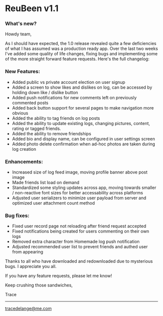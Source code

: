 # ReuBeen v1.1

### What's new?

Howdy team,

As I should have expected, the 1.0 release revealed quite a few deficiencies of what I has assumed was a production ready app. Over the last two weeks I've added some quality of life changes, fixing bugs and implementing some of the more straight forward feature requests. Here's the full changelog: 


### New Features:
- Added public vs private account election on user signup
- Added a screen to show likes and dislikes on log, can be accessed by holding down like / dislike button
- Added push notifications for new comments left on previously commented posts
- Added back button support for several pages to make navigation more obvious
- Added the ability to tag friends on log posts
- Added the ability to update existing logs, changing pictures, content, rating or tagged friends. 
- Added the ability to remove friendships
- Added bio and display name, can be configured in user settings screen
- Added photo delete confirmation when ad-hoc photos are taken during log creation

### Enhancements:
- Increased size of log feed image, moving profile banner above post image
- Made friends list load on demand
- Standardized some styling updates across app, moving towards smaller / non-reactive font sizes for better accessability across platforms
- Adjusted user serializers to minimize user payload from server and optimized user attachment count method

### Bug fixes:
- Fixed user record page not reloading after friend request accepted
- Fixed notifications being created for users commenting on their own logs
- Removed extra character from Homemade log push notification
- Adjusted recommended user list to prevent friends and authed user from appearing

Thanks to all who have downloaded and redownloaded due to mysterious bugs. I appreciate you all. 

If you have any feature requests, please let me know!

Keep crushing those sandwiches,

Trace

---

tracedelange@me.com